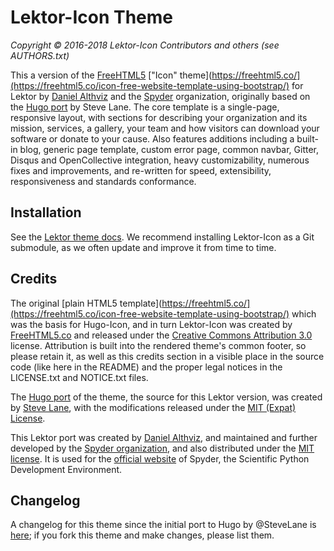 # Lektor-Icon Theme

*Copyright © 2016-2018 Lektor-Icon Contributors and others (see AUTHORS.txt)*

This a version of the [FreeHTML5](https://freehtml5.co/) ["Icon" theme](https://freehtml5.co/](https://freehtml5.co/icon-free-website-template-using-bootstrap/) for Lektor by [Daniel Althviz](https://dalthviz.github.io/) and the [Spyder](https://www.spyder-ide.org/) organization, originally based on the [Hugo port](https://github.com/SteveLane/hugo-icon) by Steve Lane.
The core template is a single-page, responsive layout, with sections for describing your organization and its mission, services, a gallery, your team and how visitors can download your software or donate to your cause.
Also features additions including a built-in blog, generic page template, custom error page, common navbar, Gitter, Disqus and OpenCollective integration, heavy customizability, numerous fixes and improvements, and re-written for speed, extensibility, responsiveness and standards conformance.


## Installation

See the [Lektor theme docs](https://www.getlektor.com/docs/themes/).
We recommend installing Lektor-Icon as a Git submodule, as we often update and improve it from time to time.


## Credits

The original [plain HTML5 template](https://freehtml5.co/](https://freehtml5.co/icon-free-website-template-using-bootstrap/) which was the basis for Hugo-Icon, and in turn Lektor-Icon was created by [FreeHTML5.co](https://freehtml5.co/) and released under the [Creative Commons Attribution 3.0](https://creativecommons.org/licenses/by/3.0/) license.
Attribution is built into the rendered theme's common footer, so please retain it, as well as this credits section in a visible place in the source code (like here in the README) and the proper legal notices in the LICENSE.txt and NOTICE.txt files.

The [Hugo port](https://github.com/SteveLane/hugo-icon) of the theme, the source for this Lektor version, was created by [Steve Lane](https://gtown-ds.netlify.com/), with the modifications released under the [MIT (Expat) License](https://github.com/SteveLane/hugo-icon/blob/master/LICENSE.md).

This Lektor port was created by [Daniel Althviz](https://dalthviz.github.io/), and maintained and further developed by the [Spyder organization](https://github.com/spyder-ide/), and also distributed under the [MIT license](https://github.com/spyder-ide/lektor-icon/blob/master/LICENSE.txt).
It is used for the [official website](https://www.spyder-ide.org/) of Spyder, the Scientific Python Development Environment.

## Changelog

A changelog for this theme since the initial port to Hugo by @SteveLane is [here](https://github.com/spyder-ide/lektor-icon/blob/master/changelog.md); if you fork this theme and make changes, please list them.
